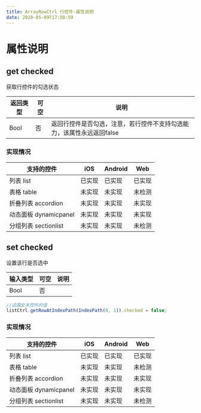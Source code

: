 ```yaml
---
title: ArrayRowCtrl 行控件-属性说明
date: 2020-05-09T17:50:59
---
```


# 属性说明

## get checked

获取行控件的勾选状态

|返回类型|可空|说明|
|---|---|---|
|Bool|否|返回行控件是否勾选，注意，若行控件不支持勾选能力，该属性永远返回false|

### 实现情况

|支持的控件|iOS|Android|Web|
|---|---|---|---|
|列表 list|<font>已实现</font>|<font>已实现</font>|<font>已实现</font>|
|表格 table|<font>未实现</font>|<font>未实现</font>|<font>未检测</font>|
|折叠列表 accordion|<font>未实现</font>|<font>未实现</font>|<font>未实现</font>|
|动态面板 dynamicpanel|<font>未实现</font>|<font>未实现</font>|<font>未实现</font>|
|分组列表 sectionlist|<font>未实现</font>|<font>未实现</font>|<font>未检测</font>|

## set checked

设置该行是否选中

|输入类型|可空|说明|
|---|---|---|
|Bool|否||

```js
//设置文本控件的值
listCtrl.getRowAtIndexPath(IndexPath(0, 1)).checked = false;
```

### 实现情况

|支持的控件|iOS|Android|Web|
|---|---|---|---|
|列表 list|<font>已实现</font>|<font>已实现</font>|<font>已实现</font>|
|表格 table|<font>未实现</font>|<font>未实现</font>|<font>未检测</font>|
|折叠列表 accordion|<font>未实现</font>|<font>未实现</font>|<font>未实现</font>|
|动态面板 dynamicpanel|<font>未实现</font>|<font>未实现</font>|<font>未实现</font>|
|分组列表 sectionlist|<font>未实现</font>|<font>未实现</font>|<font>未检测</font>|